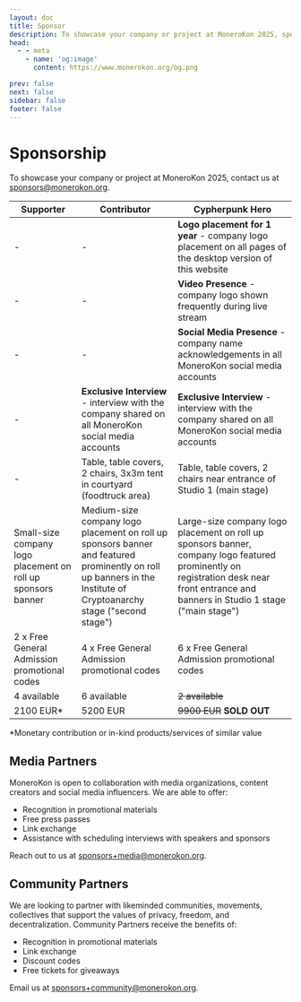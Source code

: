 ```yaml
---
layout: doc
title: Sponsor
description: To showcase your company or project at MoneroKon 2025, sponsor us.
head:
  - - meta
    - name: 'og:image'
      content: https://www.monerokon.org/og.png

prev: false
next: false
sidebar: false
footer: false
---
```


# Sponsorship

To showcase your company or project at MoneroKon 2025, contact us at [sponsors@monerokon.org](mailto:sponsors@monerokon.org).

<table>
<thead>
<tr>
<th>Supporter</th>
<th>Contributor</th>
<th>Cypherpunk Hero</th>
</tr>
</thead>
<tbody>
<tr>
<td> - </td>
<td> - </td>
<td><strong>Logo placement for 1 year</strong> - company logo placement on all pages of the desktop version of this website</td>
</tr>
<tr>
<td> - </td>
<td> - </td>
<td><strong>Video Presence</strong> - company logo shown frequently during live stream</td>
</tr>
<tr>
<td> - </td>
<td> - </td>
<td><strong>Social Media Presence</strong> - company name acknowledgements in all MoneroKon social media accounts</td>
</tr>
<tr>
<td> - </td>
<td><strong>Exclusive Interview</strong> - interview with the company shared on all MoneroKon social media accounts</td>
<td><strong>Exclusive Interview</strong> - interview with the company shared on all MoneroKon social media accounts</td>
</tr>
<tr>
<td> - </td>
<td>Table, table covers, 2 chairs, 3x3m tent in courtyard (foodtruck area)</td>
<td>Table, table covers, 2 chairs near entrance of Studio 1 (main stage)</td>
</tr>
<tr>
<td>Small-size company logo placement on roll up sponsors banner</td>
<td>Medium-size company logo placement on roll up sponsors banner and featured prominently on roll up banners in the Institute of Cryptoanarchy stage ("second stage")</td>
<td>Large-size company logo placement on roll up sponsors banner, company logo featured prominently on registration desk near front entrance and banners in Studio 1 stage ("main stage")</td>
</tr>
<tr>
<td>2 x Free General Admission promotional codes</td>
<td>4 x Free General Admission promotional codes</td>
<td>6 x Free General Admission promotional codes</td>
</tr>
<tr>
<td>4 available</td>
<td>6 available</td>
<td><s>2 available</s></td>
</tr>
<tr>
<td>2100 EUR*</td>
<td>5200 EUR</td>
<td><s>9900 EUR</s> <b>SOLD OUT</b></td>
</tr>
</tbody>
</table>

*Monetary contribution or in-kind products/services of similar value

## Media Partners

MoneroKon is open to collaboration with media organizations, content creators and social media influencers. We are able to offer:

- Recognition in promotional materials
- Free press passes
- Link exchange
- Assistance with scheduling interviews with speakers and sponsors

Reach out to us at [sponsors+media@monerokon.org](mailto:sponsors+media@monerokon.org).

## Community Partners

We are looking to partner with likeminded communities, movements, collectives that support the values of privacy, freedom, and decentralization.  Community Partners receive the benefits of:

- Recognition in promotional materials
- Link exchange
- Discount codes
- Free tickets for giveaways

Email us at [sponsors+community@monerokon.org](mailto:sponsors+community@monerokon.org).
